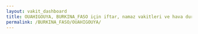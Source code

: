 ```yaml
---
layout: vakit_dashboard
title: OUAHIGOUYA, BURKINA_FASO için iftar, namaz vakitleri ve hava durumu - ilçe/eyalet seç
permalink: /BURKINA_FASO/OUAHIGOUYA/
---
```


<script type="text/javascript">
  var GLOBAL_COUNTRY = 'BURKINA_FASO';
  var GLOBAL_CITY = 'OUAHIGOUYA';
  var GLOBAL_STATE = '';
  var lat = 72;
  var lon = 21;
</script>
